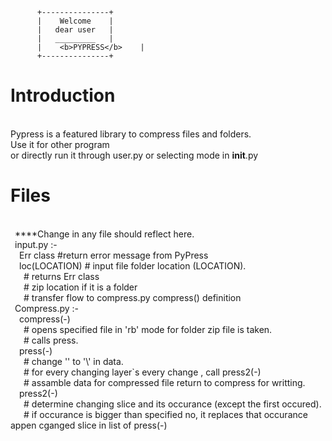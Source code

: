           +---------------+
          |    Welcome    |
          |   dear user   |
          |   _________   |
          |    <b>PYPRESS</b>    |
          +---------------+
  
Introduction
============
<br/>  Pypress is a featured library to compress files and folders.
<br/>  Use it for other program
<br/>  or directly run it through user.py or selecting mode in __init__.py

Files
=====
<br/>&ensp;****Change in any file should reflect here.
<br/>&ensp;input.py :-
<br/>&emsp;Err class #return error message from PyPress
<br/>&emsp;loc(LOCATION) # input file folder location (LOCATION).
<br/>&emsp;&ensp;# returns Err class
<br/>&emsp;&ensp;# zip location if it is a folder
<br/>&emsp;&ensp;# transfer flow to compress.py compress() definition
<br/>&ensp;Compress.py :-
<br/>&emsp;compress(-)
<br/>&emsp;&ensp;# opens specified file in 'rb' mode for folder zip file is taken.
<br/>&emsp;&ensp;# calls press.
<br/>&emsp;press(-)
<br/>&emsp;&ensp;# change '\' to '\\' in data.
<br/>&emsp;&ensp;# for every changing layer`s every change , call press2(-)
<br/>&emsp;&ensp;# assamble data for compressed file return to compress for writting.
<br/>&emsp;press2(-)
<br/>&emsp;&ensp;# determine changing slice and its occurance (except the first occured).
<br/>&emsp;&ensp;# if occurance is bigger than specified no, it replaces that occurance appen cganged slice in list of press(-)
    
    
